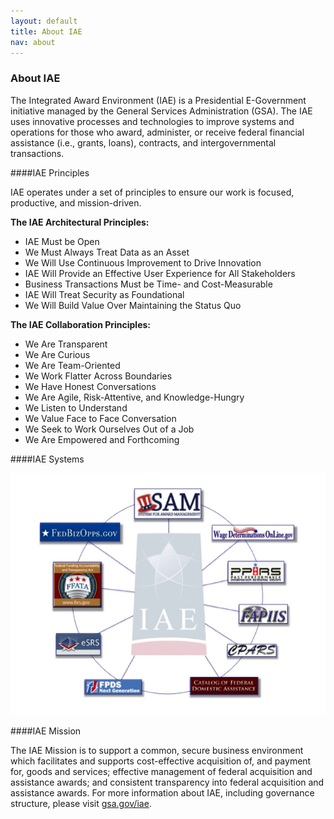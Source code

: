 ```yaml
---
layout: default
title: About IAE
nav: about
---
```


### About IAE

The Integrated Award Environment (IAE) is a Presidential E-Government initiative managed by the General Services Administration (GSA). The IAE uses innovative processes and technologies to improve systems and operations for those who award, administer, or receive federal financial assistance (i.e., grants, loans), contracts, and intergovernmental transactions.

####IAE Principles

IAE operates under a set of principles to ensure our work is focused, productive, and mission-driven.

__The IAE Architectural Principles:__


+ IAE Must be Open
+ We Must Always Treat Data as an Asset
+ We Will Use Continuous Improvement to Drive Innovation
+ IAE Will Provide an Effective User Experience for All Stakeholders
+ Business Transactions Must be Time- and Cost-Measurable
+ IAE Will Treat Security as Foundational
+ We Will Build Value Over Maintaining the Status Quo


__The IAE Collaboration Principles:__

+ We Are Transparent
+ We Are Curious
+ We Are Team-Oriented
+ We Work Flatter Across Boundaries
+ We Have Honest Conversations
+ We Are Agile, Risk-Attentive, and Knowledge-Hungry
+ We Listen to Understand
+ We Value Face to Face Conversation
+ We Seek to Work Ourselves Out of a Job
+ We Are Empowered and Forthcoming

####IAE Systems
<div class="container">
<img src="../images/IAESystems.png" style="float:center" class="markdown-imagecenter" alt="" />
</div>

####IAE Mission

The IAE Mission is to support a common, secure business environment which facilitates and supports cost-effective acquisition of, and payment for, goods and services; effective management of federal acquisition and assistance awards; and consistent transparency into federal acquisition and assistance awards.
For more information about IAE, including governance structure, please visit [gsa.gov/iae](http://www.gsa.gov/iae).

